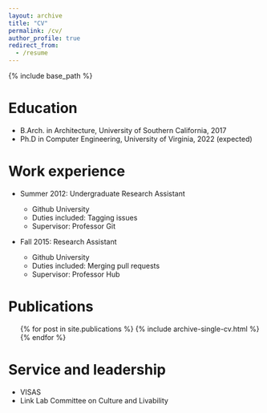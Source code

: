 ```yaml
---
layout: archive
title: "CV"
permalink: /cv/
author_profile: true
redirect_from:
  - /resume
---
```


{% include base_path %}

Education
======
* B.Arch. in Architecture, University of Southern California, 2017
* Ph.D in Computer Engineering, University of Virginia, 2022 (expected)

Work experience
======
* Summer 2012: Undergraduate Research Assistant
  * Github University
  * Duties included: Tagging issues
  * Supervisor: Professor Git

* Fall 2015: Research Assistant
  * Github University
  * Duties included: Merging pull requests
  * Supervisor: Professor Hub

Publications
======
  <ul>{% for post in site.publications %}
    {% include archive-single-cv.html %}
  {% endfor %}</ul>

Service and leadership
======
* VISAS
* Link Lab Committee on Culture and Livability
